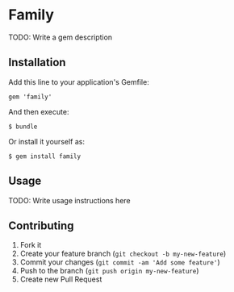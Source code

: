 # Family

TODO: Write a gem description

## Installation

Add this line to your application's Gemfile:

    gem 'family'

And then execute:

    $ bundle

Or install it yourself as:

    $ gem install family

## Usage

TODO: Write usage instructions here

## Contributing

1. Fork it
2. Create your feature branch (`git checkout -b my-new-feature`)
3. Commit your changes (`git commit -am 'Add some feature'`)
4. Push to the branch (`git push origin my-new-feature`)
5. Create new Pull Request
